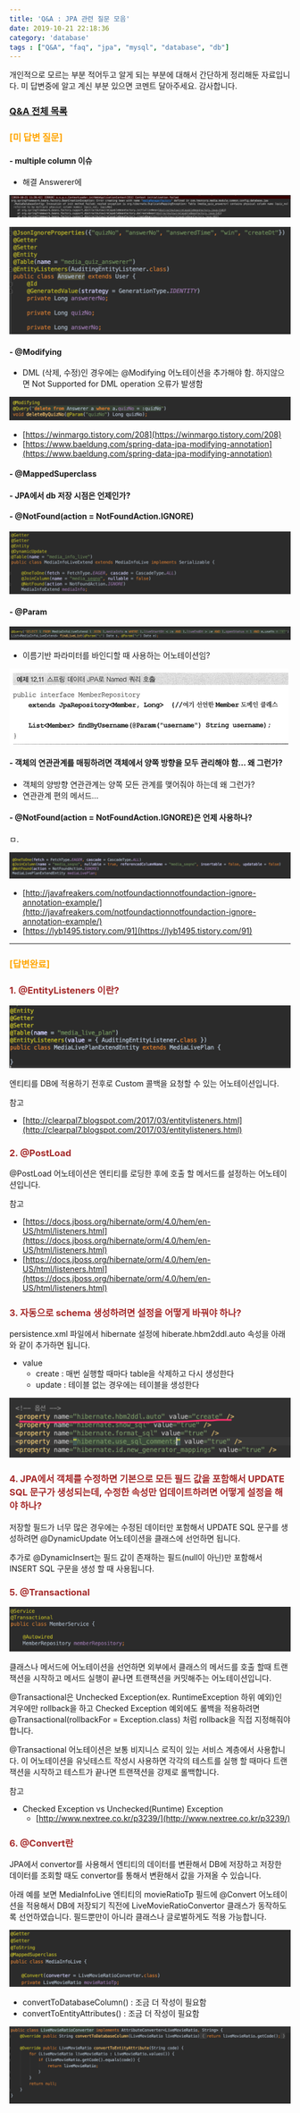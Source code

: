 ```yaml
---
title: 'Q&A : JPA 관련 질문 모음'
date: 2019-10-21 22:18:36
category: 'database'
tags : ["Q&A", "faq", "jpa", "mysql", "database", "db"]
---
```


개인적으로 모르는 부분 적어두고 알게 되는 부분에 대해서 간단하게 정리해둔 자료입니다.
미 답변중에 알고 계신 부분 있으면 코멘트 달아주세요. 감사합니다.

### [Q&A 전체 목록](https://advenoh.tistory.com/35)

### <span style="color:orange">[미 답변 질문]</span>


#### -  multiple column 이슈
  - 해결 Answerer에

![](images/20191021/image_5.png)

![](images/20191021/image_11.png)

#### -  @Modifying
  - DML (삭제, 수정)인 경우에는 @Modifying 어노테이션을 추가해야 함. 하지않으면 Not Supported for DML operation 오류가 발생함

![](images/20191021/image_10.png)

* [https://winmargo.tistory.com/208](https://winmargo.tistory.com/208)
* [https://www.baeldung.com/spring-data-jpa-modifying-annotation](https://www.baeldung.com/spring-data-jpa-modifying-annotation)

#### -  @MappedSuperclass
#### -  JPA에서 db 저장 시점은 언제인가?
#### -  @NotFound(action = NotFoundAction.IGNORE)

![](images/20191021/image_2.png)

#### -  @Param

![](images/20191021/image_1.png)

  - 이름기반 파라미터를 바인디할 때 사용하는 어노테이션임?

![](images/20191021/image_3.png)

#### -  객체의 연관관계를 매핑하려면 객체에서 양쪽 방향을 모두 관리해야 함… 왜 그런가?
  - 객체의 양방향 연관관계는 양쪽 모든 관계를 맺어줘야 하는데 왜 그런가?
  - 연관관계 편의 메서드…

#### -  @NotFound(action = NotFoundAction.IGNORE)은 언제 사용하나?
ㅁ.

![](images/20191021/image_9.png)

* [http://javafreakers.com/notfoundactionnotfoundaction-ignore-annotation-example/](http://javafreakers.com/notfoundactionnotfoundaction-ignore-annotation-example/)
* [https://lyb1495.tistory.com/91](https://lyb1495.tistory.com/91)

- - - -

### <span style="color:orange">[답변완료]</span>

### <span style="color:brown">1. @EntityListeners 이란?</span>

![](images/20191021/image_12.png)

엔티티를 DB에 적용하기 전후로 Custom 콜백을 요청할 수 있는 어노테이션입니다.

참고
* [http://clearpal7.blogspot.com/2017/03/entitylisteners.html](http://clearpal7.blogspot.com/2017/03/entitylisteners.html)

### <span style="color:brown">2. @PostLoad</span>

@PostLoad 어노테이션은 엔티티를 로딩한 후에 호출 할 메서드를 설정하는 어노테이션입니다.

참고
* [https://docs.jboss.org/hibernate/orm/4.0/hem/en-US/html/listeners.html](https://docs.jboss.org/hibernate/orm/4.0/hem/en-US/html/listeners.html)
* [https://docs.jboss.org/hibernate/orm/4.0/hem/en-US/html/listeners.html](https://docs.jboss.org/hibernate/orm/4.0/hem/en-US/html/listeners.html)

### <span style="color:brown">3. 자동으로 schema 생성하려면 설정을 어떻게 바꿔야 하나?</span>

persistence.xml 파일에서 hibernate 설정에 hiberate.hbm2ddl.auto 속성을 아래와 같이 추가하면 됩니다.
* value
	* create : 매번 실행할 때마다 table을 삭제하고 다시 생성한다
	* update : 테이블 없는 경우에는 테이블을 생성한다

![](images/20191021/13622F05-65DF-4173-81A0-4E974021B413.png)

### <span style="color:brown">4. JPA에서 객체를 수정하면 기본으로 모든 필드 값을 포함해서 UPDATE SQL 문구가 생성되는데, 수정한 속성만 업데이트하려면 어떻게 설정을 해야 하나?</span>

저장할 필드가 너무 많은 경우에는 수정된 데이터만 포함해서 UPDATE SQL 문구를 생성하려면 @DynamicUpdate 어노테이션을 클래스에 선언하면 됩니다.

추가로 @DynamicInsert는 필드 값이 존재하는 필드(null이 아닌)만 포함해서 INSERT SQL 구문을 생성 할 때 사용됩니다.

### <span style="color:brown">5. @Transactional</span>

![](images/20191021/image_6.png)

클래스나 메서드에 어노테이션을 선언하면 외부에서 클래스의 메서드를 호출 할때 트랜잭션을 시작하고 메서드 실행이 끝나면 트랜잭션을 커밋해주는 어노테이션입니다.

@Transactional은 Unchecked Exception(ex. RuntimeException 하위 예외)인 겨우에만 rollback을 하고 Checked Exception 예외에도 롤백을 적용하려면 @Transactional(rollbackFor = Exception.class) 처럼 rollback을 직접 지정해줘야 합니다.

@Transactional 어노테이션은 보통 비지니스 로직이 있는 서비스 계층에서 사용합니다. 이 어노테이션을 유닛테스트 작성시 사용하면 각각의 테스트를 실행 할 때마다 트랜잭션을 시작하고 테스트가 끝나면 트랜잭션을 강제로 롤백합니다.

참고
* Checked Exception vs Unchecked(Runtime) Exception
	* [http://www.nextree.co.kr/p3239/](http://www.nextree.co.kr/p3239/)

### <span style="color:brown">6. @Convert란</span>

JPA에서 convertor를 사용해서 엔티티의 데이터를 변환해서 DB에 저장하고 저장한 데이터를 조회할 때도 convertor를 통해서 변환해서 값을 가져올 수 있습니다.

아래 예를 보면 MediaInfoLive 엔티티의 movieRatioTp 필드에 @Convert 어노테이션을 적용해서 DB에 저장되기 직전에 LiveMovieRatioConvertor 클래스가 동작하도록 선언하였습니다. 필드뿐만이 아니라 클래스나 글로벌하게도 적용 가능합니다.

![](images/20191021/image_4.png)

* convertToDatabaseColumn() : 조금 더 작성이 필요함
* convertToEntityAttributes() : 조금 더 작성이 필요함

![](images/20191021/image_8.png)
